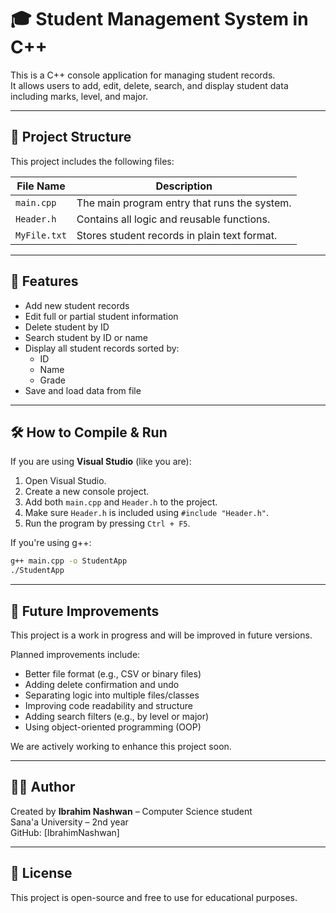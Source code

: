 # 🎓 Student Management System in C++

This is a C++ console application for managing student records.  
It allows users to add, edit, delete, search, and display student data including marks, level, and major.

---

## 📁 Project Structure

This project includes the following files:

| File Name       | Description                                     |
|----------------|-------------------------------------------------|
| `main.cpp`      | The main program entry that runs the system.   |
| `Header.h`      | Contains all logic and reusable functions.     |
| `MyFile.txt`    | Stores student records in plain text format.   |

---

## 🚀 Features

- Add new student records  
- Edit full or partial student information  
- Delete student by ID  
- Search student by ID or name  
- Display all student records sorted by:
  - ID
  - Name
  - Grade  
- Save and load data from file

---

## 🛠️ How to Compile & Run

If you are using **Visual Studio** (like you are):

1. Open Visual Studio.  
2. Create a new console project.  
3. Add both `main.cpp` and `Header.h` to the project.  
4. Make sure `Header.h` is included using `#include "Header.h"`.  
5. Run the program by pressing `Ctrl + F5`.  

If you're using g++:

```bash
g++ main.cpp -o StudentApp
./StudentApp
```

---

## 🔧 Future Improvements

This project is a work in progress and will be improved in future versions.

Planned improvements include:

- Better file format (e.g., CSV or binary files)  
- Adding delete confirmation and undo  
- Separating logic into multiple files/classes  
- Improving code readability and structure  
- Adding search filters (e.g., by level or major)  
- Using object-oriented programming (OOP)  

We are actively working to enhance this project soon.

---

## 👨‍💻 Author

Created by **Ibrahim Nashwan** – Computer Science student  
Sana'a University – 2nd year  
GitHub: [IbrahimNashwan]

---

## 📜 License

This project is open-source and free to use for educational purposes.

